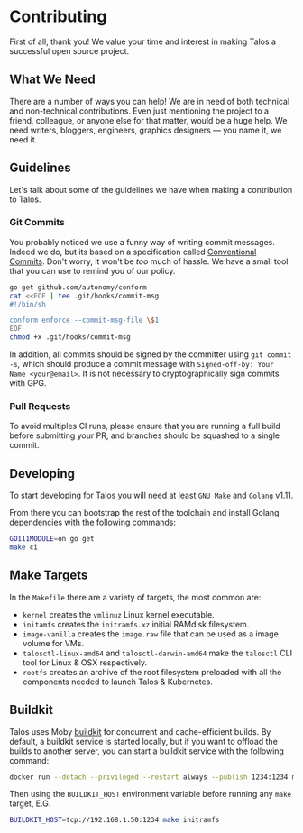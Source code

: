 # Contributing

First of all, thank you!
We value your time and interest in making Talos a successful open source project.

## What We Need

There are a number of ways you can help!
We are in need of both technical and non-technical contributions.
Even just mentioning the project to a friend, colleague, or anyone else for that matter, would be a huge help.
We need writers, bloggers, engineers, graphics designers — you name it, we need it.

## Guidelines

Let's talk about some of the guidelines we have when making a contribution to Talos.

### Git Commits

You probably noticed we use a funny way of writing commit messages.
Indeed we do, but its based on a specification called [Conventional Commits](https://www.conventionalcommits.org).
Don't worry, it won't be _too_ much of hassle.
We have a small tool that you can use to remind you of our policy.

```bash
go get github.com/autonomy/conform
cat <<EOF | tee .git/hooks/commit-msg
#!/bin/sh

conform enforce --commit-msg-file \$1
EOF
chmod +x .git/hooks/commit-msg
```

In addition, all commits should be signed by the committer using `git commit -s`, which should produce a commit message with `Signed-off-by: Your Name <your@email>`.
It is not necessary to cryptographically sign commits with GPG.

### Pull Requests

To avoid multiples CI runs, please ensure that you are running a full build before submitting your PR, and branches should be squashed to a single commit.

## Developing

To start developing for Talos you will need at least `GNU Make` and `Golang` v1.11.

From there you can bootstrap the rest of the toolchain and install Golang dependencies with the following commands:

```bash
GO111MODULE=on go get
make ci
```

## Make Targets

In the `Makefile` there are a variety of targets, the most common are:

- `kernel` creates the `vmlinuz` Linux kernel executable.
- `initamfs` creates the `initramfs.xz` initial RAMdisk filesystem.
- `image-vanilla` creates the `image.raw` file that can be used as a image volume for VMs.
- `talosctl-linux-amd64` and `talosctl-darwin-amd64` make the `talosctl` CLI tool for Linux & OSX respectively.
- `rootfs` creates an archive of the root filesystem preloaded with all the components needed to launch Talos & Kubernetes.

## Buildkit

Talos uses Moby [buildkit](https://github.com/moby/buildkit) for concurrent and cache-efficient builds.
By default, a buildkit service is started locally, but if you want to offload the builds to another server, you can start a buildkit service with the following command:

```bash
docker run --detach --privileged --restart always --publish 1234:1234 moby/buildkit --addr tcp://0.0.0.0:1234
```

Then using the `BUILDKIT_HOST` environment variable before running any `make` target, E.G.

```bash
BUILDKIT_HOST=tcp://192.168.1.50:1234 make initramfs
```
